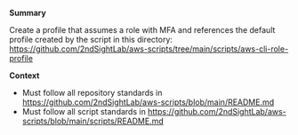 __Summary__

Create a profile that assumes a role with MFA and references the default profile created by the script in this directory:
https://github.com/2ndSightLab/aws-scripts/tree/main/scripts/aws-cli-role-profile

__Context__

* Must follow all repository standards in https://github.com/2ndSightLab/aws-scripts/blob/main/README.md
* Must follow all script standards in https://github.com/2ndSightLab/aws-scripts/blob/main/scripts/README.md
